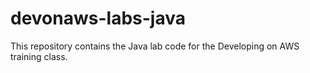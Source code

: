 devonaws-labs-java
==================

This repository contains the Java lab code for the Developing on AWS training class.
